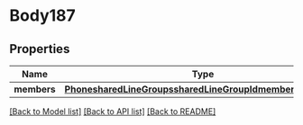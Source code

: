 # Body187

## Properties
Name | Type | Description | Notes
------------ | ------------- | ------------- | -------------
**members** | [**PhonesharedLineGroupssharedLineGroupIdmembersMembers**](PhonesharedLineGroupssharedLineGroupIdmembersMembers.md) |  | [optional] 

[[Back to Model list]](../README.md#documentation-for-models) [[Back to API list]](../README.md#documentation-for-api-endpoints) [[Back to README]](../README.md)

